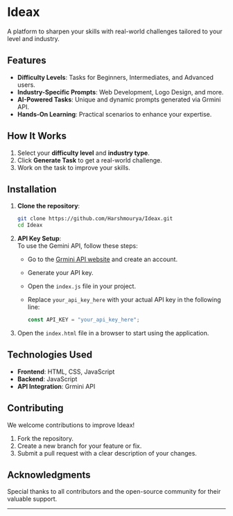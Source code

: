 # **Ideax**  
A platform to sharpen your skills with real-world challenges tailored to your level and industry.  

## **Features**  
- **Difficulty Levels**: Tasks for Beginners, Intermediates, and Advanced users.  
- **Industry-Specific Prompts**: Web Development, Logo Design, and more.  
- **AI-Powered Tasks**: Unique and dynamic prompts generated via Grmini API.  
- **Hands-On Learning**: Practical scenarios to enhance your expertise.  

## **How It Works**  
1. Select your **difficulty level** and **industry type**.  
2. Click **Generate Task** to get a real-world challenge.  
3. Work on the task to improve your skills.  

## **Installation**  
1. **Clone the repository**:  
   ```bash
   git clone https://github.com/Harshmourya/Ideax.git
   cd Ideax
   ```  

2. **API Key Setup**:  
   To use the Gemini API, follow these steps:  
   - Go to the [Grmini API website](https://grmini.com/) and create an account.  
   - Generate your API key.  
   - Open the `index.js` file in your project.  
   - Replace `your_api_key_here` with your actual API key in the following line:
     
     ```javascript
     const API_KEY = "your_api_key_here";
     ```  

3. Open the `index.html` file in a browser to start using the application.  

## **Technologies Used**  
- **Frontend**: HTML, CSS, JavaScript  
- **Backend**: JavaScript  
- **API Integration**: Grmini API  

## **Contributing**  
We welcome contributions to improve Ideax!  
1. Fork the repository.  
2. Create a new branch for your feature or fix.  
3. Submit a pull request with a clear description of your changes.  

## **Acknowledgments**  
Special thanks to all contributors and the open-source community for their valuable support.  

---

